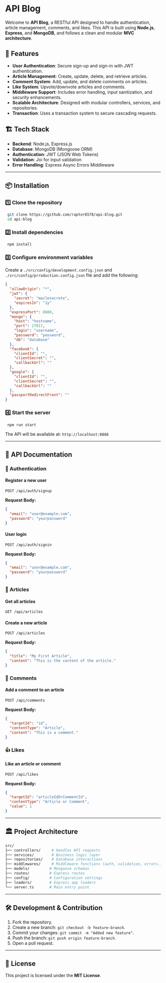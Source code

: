 # API Blog

Welcome to **API Blog**, a RESTful API designed to handle authentication, article management, comments, and likes. This API is built using **Node.js**, **Express**, and **MongoDB**, and follows a clean and modular **MVC architecture**.

## 🚀 Features
- **User Authentication**: Secure sign-up and sign-in with JWT authentication.
- **Article Management**: Create, update, delete, and retrieve articles.
- **Comment System**: Add, update, and delete comments on articles.
- **Like System**: Upvote/downvote articles and comments.
- **Middleware Support**: Includes error handling, input sanitization, and security enhancements.
- **Scalable Architecture**: Designed with modular controllers, services, and repositories.
- **Transaction**: Uses a transaction system to secure cascading requests.

## 🏗️ Tech Stack
- **Backend**: Node.js, Express.js
- **Database**: MongoDB (Mongoose ORM)
- **Authentication**: JWT (JSON Web Tokens)
- **Validation**: Joi for input validation
- **Error Handling**: Express Async Errors Middleware

---

## 📦 Installation

### 1️⃣ Clone the repository
```bash
 git clone https://github.com/raptor6578/api-blog.git
 cd api-blog
```

### 2️⃣ Install dependencies
```bash
 npm install
```

### 3️⃣ Configure environment variables
Create a `./src/config/development.config.json` and `./src/config/prroduction.config.json` file and add the following:
```json
{
  "allowOrigin": "*",
  "jwt": {
    "secret": "maclesecrete",
    "expiresIn": "1y"
  },
  "expressPort": 8888,
  "mongo": {
    "host": "hostname",
    "port": 27017,
    "login": "username",
    "password": "password",
    "db": "database"
  },
  "facebook": {
    "clientId": "",
    "clientSecret": "",
    "callbackUrl": ""
  },
  "google": {
    "clientId": "",
    "clientSecret": "",
    "callbackUrl": ""
  },
  "passportRedirectFront": ""
}
```

### 4️⃣ Start the server
```bash
 npm run start
```
The API will be available at: `http://localhost:8888`

---

## 📖 API Documentation
### 🔐 Authentication
#### Register a new user
```http
POST /api/auth/signup
```
**Request Body:**
```json
{
  "email": "user@example.com",
  "password": "yourpassword"
}
```

#### User login
```http
POST /api/auth/signin
```
**Request Body:**
```json
{
  "email": "user@example.com",
  "password": "yourpassword"
}
```

### 📝 Articles
#### Get all articles
```http
GET /api/articles
```

#### Create a new article
```http
POST /api/articles
```
**Request Body:**
```json
{
  "title": "My First Article",
  "content": "This is the content of the article."
}
```

### 💬 Comments
#### Add a comment to an article
```http
POST /api/comments
```
**Request Body:**
```json
{
  "targetId": "id",
  "contentType": "Article",
  "content": "This is a comment."
}
```

### 👍 Likes
#### Like an article or comment
```http
POST /api/likes
```
**Request Body:**
```json
{
  "targetId": "articleIdOrCommentId",
  "contentType": "Article or Comment",
  "value": 1
}
```

---

## 🏛️ Project Architecture
```bash
src/
├── controllers/     # Handles API requests
├── services/        # Business logic layer
├── repositories/    # Database interactions
├── middlewares/     # Middleware functions (auth, validation, errors...)
├── models/         # Mongoose schemas
├── routes/         # Express routes
├── config/         # Configuration settings
├── loaders/        # Express app loaders
└── server.ts       # Main entry point
```

---

## 🛠️ Development & Contribution
1. Fork the repository.
2. Create a new branch: `git checkout -b feature-branch`.
3. Commit your changes: `git commit -m "Added new feature"`.
4. Push the branch: `git push origin feature-branch`.
5. Open a pull request.

---

## 📜 License
This project is licensed under the **MIT License**.


